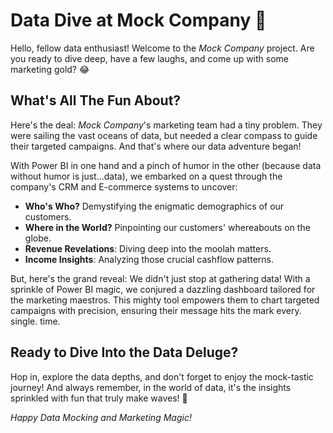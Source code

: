 # Data Dive at Mock Company 🚀

Hello, fellow data enthusiast! Welcome to the _Mock Company_ project. Are you ready to dive deep, have a few laughs, and come up with some marketing gold? 😂

## What's All The Fun About?

Here's the deal: _Mock Company_'s marketing team had a tiny problem. They were sailing the vast oceans of data, but needed a clear compass to guide their targeted campaigns. And that's where our data adventure began!

With Power BI in one hand and a pinch of humor in the other (because data without humor is just...data), we embarked on a quest through the company's CRM and E-commerce systems to uncover:

- **Who's Who?** Demystifying the enigmatic demographics of our customers.
- **Where in the World?** Pinpointing our customers' whereabouts on the globe.
- **Revenue Revelations**: Diving deep into the moolah matters.
- **Income Insights**: Analyzing those crucial cashflow patterns.

But, here's the grand reveal: We didn't just stop at gathering data! With a sprinkle of Power BI magic, we conjured a dazzling dashboard tailored for the marketing maestros. This mighty tool empowers them to chart targeted campaigns with precision, ensuring their message hits the mark every. single. time.

## Ready to Dive Into the Data Deluge?

Hop in, explore the data depths, and don't forget to enjoy the mock-tastic journey! And always remember, in the world of data, it's the insights sprinkled with fun that truly make waves! 🌊

_Happy Data Mocking and Marketing Magic!_
